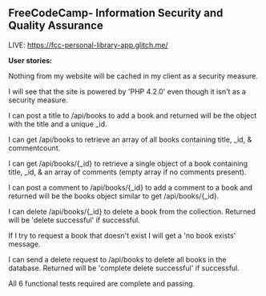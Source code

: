 **FreeCodeCamp**- Information Security and Quality Assurance
------
LIVE: https://fcc-personal-library-app.glitch.me/

**User stories:**

Nothing from my website will be cached in my client as a security measure.

I will see that the site is powered by 'PHP 4.2.0' even though it isn't as a security measure.

I can post a title to /api/books to add a book and returned will be the object with the title and a unique _id.

I can get /api/books to retrieve an array of all books containing title, _id, & commentcount.

I can get /api/books/{_id} to retrieve a single object of a book containing title, _id, & an array of comments (empty array if no comments present).

I can post a comment to /api/books/{_id} to add a comment to a book and returned will be the books object similar to get /api/books/{_id}.

I can delete /api/books/{_id} to delete a book from the collection. Returned will be 'delete successful' if successful.

If I try to request a book that doesn't exist I will get a 'no book exists' message.

I can send a delete request to /api/books to delete all books in the database. Returned will be 'complete delete successful' if successful.

All 6 functional tests required are complete and passing.
